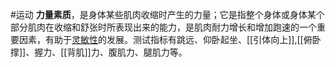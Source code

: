 #运动 
**力量素质**，是身体某些肌肉收缩时产生的力量；它是指整个身体或身体某个部分肌肉在收缩和舒张时所表现出来的能力，是肌肉耐力增长和增加跑速的一个重要因素，有助于[灵敏性](https://www.zhihu.com/search?q=%E7%81%B5%E6%95%8F%E6%80%A7&search_source=Entity&hybrid_search_source=Entity&hybrid_search_extra=%7B%22sourceType%22%3A%22answer%22%2C%22sourceId%22%3A1257958536%7D)的发展。测试指标有跳远、仰卧起坐、[[引体向上]],[[俯卧撑]]、握力、[[背肌]]力、腹肌力、腿肌力等。